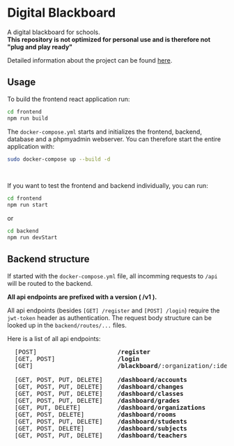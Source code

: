 # Digital Blackboard

A digital blackboard for schools.<br>
**This repository is not optimized for personal use and is therefore not "plug and play ready"**

Detailed information about the project can be found [here](https://timgöllner.de/posts/2).

## Usage

To build the frontend react application run:
```sh
cd frontend
npm run build
```

The `docker-compose.yml` starts and initializes the frontend, backend, database and a phpmyadmin webserver.
You can therefore start the entire application with:

```sh
sudo docker-compose up --build -d
```

<br>

If you want to test the frontend and backend individually, you can run:

```sh
cd frontend
npm run start
```

or

```sh
cd backend
npm run devStart
```

## Backend structure

If started with the `docker-compose.yml` file, all incomming requests to `/api` will be routed to the backend.

**All api endpoints are prefixed with a version ( /v1 ).**

All api endpoints (besides `[GET] /register` and `[POST] /login`) require the `jwt-token` header as authentication.
The request body structure can be looked up in the `backend/routes/...` files.

Here is a list of all api endpoints:

<pre>
  [POST]                      <b>/register</b>
  [GET, POST]                 <b>/login</b>
  [GET]                       <b>/blackboard</b>/:organization/:identifier

  [GET, POST, PUT, DELETE]    <b>/dashboard/accounts</b>
  [GET, POST, PUT, DELETE]    <b>/dashboard/changes</b>
  [GET, POST, PUT, DELETE]    <b>/dashboard/classes</b>
  [GET, POST, PUT, DELETE]    <b>/dashboard/grades</b>
  [GET, PUT, DELETE]          <b>/dashboard/organizations</b>
  [GET, POST, DELETE]         <b>/dashboard/rooms</b>
  [GET, POST, PUT, DELETE]    <b>/dashboard/students</b>
  [GET, POST, DELETE]         <b>/dashboard/subjects</b>
  [GET, POST, PUT, DELETE]    <b>/dashboard/teachers</b>
</pre>
